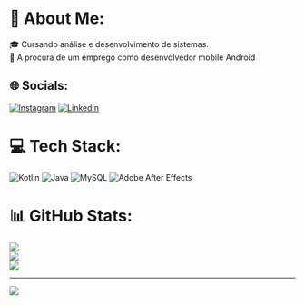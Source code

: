 # 💫 About Me:
🎓 Cursando análise e desenvolvimento de sistemas.<br>🤝 A procura de um emprego como desenvolvedor mobile Android<br>


## 🌐 Socials:
[![Instagram](https://img.shields.io/badge/Instagram-%23E4405F.svg?logo=Instagram&logoColor=white)](https://instagram.com/https://www.instagram.com/leoox01/) [![LinkedIn](https://img.shields.io/badge/LinkedIn-%230077B5.svg?logo=linkedin&logoColor=white)](https://linkedin.com/in/linkedin.com/in/leonardo-xavier-veloso-295343244) 

# 💻 Tech Stack:
![Kotlin](https://img.shields.io/badge/kotlin-%237F52FF.svg?style=for-the-badge&logo=kotlin&logoColor=white) ![Java](https://img.shields.io/badge/java-%23ED8B00.svg?style=for-the-badge&logo=openjdk&logoColor=white) ![MySQL](https://img.shields.io/badge/mysql-%2300000f.svg?style=for-the-badge&logo=mysql&logoColor=white) ![Adobe After Effects](https://img.shields.io/badge/Adobe%20After%20Effects-9999FF.svg?style=for-the-badge&logo=Adobe%20After%20Effects&logoColor=white)
# 📊 GitHub Stats:
![](https://github-readme-stats.vercel.app/api?username=leonardoxavierveloso&theme=dark&hide_border=false&include_all_commits=false&count_private=false)<br/>
![](https://github-readme-streak-stats.herokuapp.com/?user=leonardoxavierveloso&theme=dark&hide_border=false)<br/>
![](https://github-readme-stats.vercel.app/api/top-langs/?username=leonardoxavierveloso&theme=dark&hide_border=false&include_all_commits=false&count_private=false&layout=compact)

---
[![](https://visitcount.itsvg.in/api?id=leonardoxavierveloso&icon=0&color=0)](https://visitcount.itsvg.in)

<!-- Proudly created with GPRM ( https://gprm.itsvg.in ) -->
